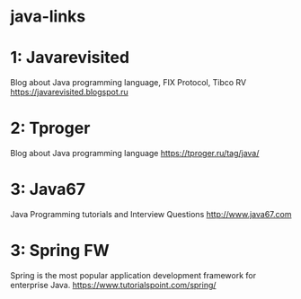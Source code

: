 # java-links

# 1: Javarevisited
Blog about Java programming language, FIX Protocol, Tibco RV
https://javarevisited.blogspot.ru

# 2: Tproger
Blog about Java programming language
https://tproger.ru/tag/java/

# 3: Java67
Java Programming tutorials and Interview Questions
http://www.java67.com


# 3: Spring  FW
Spring is the most popular application development framework for enterprise Java.
https://www.tutorialspoint.com/spring/
